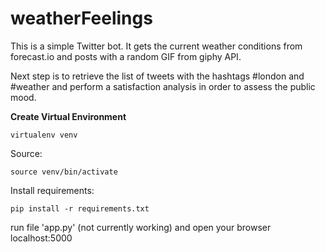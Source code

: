 # weatherFeelings

This is a simple Twitter bot. It gets the current weather conditions from forecast.io and posts with a random GIF from giphy API.  
  
Next step is to retrieve the list of tweets with the hashtags #london and #weather and perform a satisfaction analysis in order to assess the public mood.  

**Create Virtual Environment**

```virtualenv venv```

Source:

```source venv/bin/activate```

Install requirements:

```pip install -r requirements.txt```

run file 'app.py' (not currently working) and open your browser localhost:5000